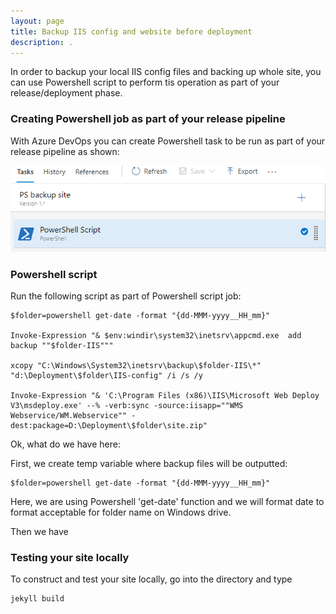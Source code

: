 ```yaml
---
layout: page
title: Backup IIS config and website before deployment
description: .
---
```


In order to backup your local IIS config files and backing up whole site, you can use Powershell script to perform tis operation as part of your release/deployment phase.


### Creating Powershell job as part of your release pipeline

With Azure DevOps you can create Powershell task to be run as part of your release pipeline as shown:

![title](Images/azure_iis_job.png)


### Powershell script

Run the following script as part of Powershell script job:

    $folder=powershell get-date -format "{dd-MMM-yyyy__HH_mm}"

    Invoke-Expression "& $env:windir\system32\inetsrv\appcmd.exe  add backup ""$folder-IIS"""

    xcopy "C:\Windows\System32\inetsrv\backup\$folder-IIS\*" "d:\Deployment\$folder\IIS-config" /i /s /y

    Invoke-Expression "& 'C:\Program Files (x86)\IIS\Microsoft Web Deploy V3\msdeploy.exe' --% -verb:sync -source:iisapp=""WMS Webservice/WM.Webservice"" -dest:package=D:\Deployment\$folder\site.zip"
    
Ok, what do we have here:

First, we create temp variable where backup files will be outputted:

    $folder=powershell get-date -format "{dd-MMM-yyyy__HH_mm}"

Here, we are using Powershell 'get-date' function and we will format date to format acceptable for folder name on Windows drive. 

Then we have 

### Testing your site locally

To construct and test your site locally, go into the directory and
type

    jekyll build

